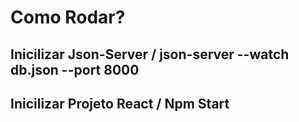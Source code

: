 # Como Rodar?

## Inicilizar Json-Server / json-server --watch db.json --port 8000

## Inicilizar Projeto React / Npm Start
